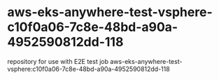 # aws-eks-anywhere-test-vsphere-c10f0a06-7c8e-48bd-a90a-4952590812dd-118
repository for use with E2E test job aws-eks-anywhere-test-vsphere:c10f0a06-7c8e-48bd-a90a-4952590812dd-118
